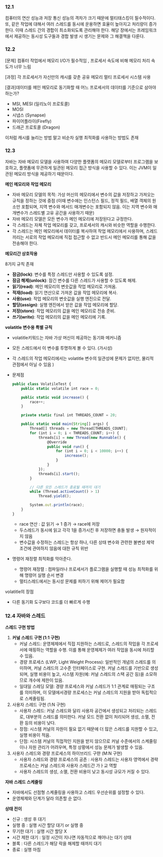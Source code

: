 ### 12.1

컴퓨터의 연산 성능과 저장 통신 성능의 격차가 크기 때문에 멀티태스킹이 필수적이다. 또, 같은 작업에 대해서 여러 스레드를 동시에 운용하면 효율이 높아지고 처리량이 증가한다. 이때 스레드 간의 경합이 최소화되도록 관리해야 한다. 해당 장에서는 프레임워크에서 제공하는 동시성 도구들과 경합 발생 시 생기는 문제와 그 해결책을 다룬다.

### 12.2

[문제] 컴퓨터 작업에서 메모리 I/O가 필수적임 , 프로세서 속도에 비해 메모리 처리 속도가 너무 느림

[과정] 각 프로세서가 자신만의 캐시를 갖춘 공유 메모리 멀티 프로세서 시스템 사용

[결과]데이터를 메인 메모리로 동기화할 때 어느 프로세서의 데이터를 기준으로 삼아야 하는가?

- MSI, MESI (일리노이 프로토콜)
- MOSI
- 시냅스 (Synapse)
- 파이어플라이(Firefly)
- 드래곤 프로토콜 (Dragon)

이처럼 캐시를 늘리는 방법 말고 비순차 실행 최적화를 사용하는 방법도 존재

### 12.3

자바는 자바 메모리 모델을 사용하여 다양한 플랫폼의 메모리 모델로부터 프로그램을 보호하고, 플랫폼에 무관하게 일관된 메모리 접근 방식을 사용할 수 있다. 이는 JVM이 일관된 메모리 방식을 제공하기 때문이다.

**메인 메모리와 작업 메모리**

- 자바 메모리 모델의 목적: 가상 머신의 메모리에서 변수의 값을 저장하고 가져오는 규칙을 정하는 것에 중점
(이때 변수에는 인스턴스 필드, 정적 필드, 배열 객체의 원소만 포함되며, 지역 변수와 메서드 매개변수는 포함되지 않음. 이는 지역 변수와 매개변수가 스레드별 고유 공간을 사용하기 때문)
- 자바 메모리 모델은 모든 변수가 메인 메모리에 저장된다고 규정한다.
- 각 스레드는 자체 작업 메모리를 갖고, 프로세서의 캐시와 비슷한 역할을 수행한다.
- 각 스레드는 메인 메모리에서 데이터를 복사하여 작업 메모리에서 사용하며, 스레드끼리는 서로의 작업 메모리에 직접 접근할 수 없고 반드시 메인 메모리를 통해 값을 전송해야 한다.

**메모리간 상호작용**

8가지 규칙 존재

- **잠금(lock)**: 변수를 특정 스레드만 사용할 수 있도록 설정.
- **잠금 해제(unlock)**: 잠긴 변수를 다른 스레드가 사용할 수 있도록 해제.
- **읽기(read)**: 메인 메모리의 변숫값을 작업 메모리로 가져옴.
- **적재(load)**: 읽기 연산으로 가져온 값을 작업 메모리에 복사.
- **사용(use)**: 작업 메모리의 변숫값을 실행 엔진으로 전달.
- **할당(assign)**: 실행 엔진에서 받은 값을 작업 메모리에 할당.
- **저장(store)**: 작업 메모리의 값을 메인 메모리로 전송 준비.
- **쓰기(write)**: 작업 메모리의 값을 메인 메모리에 기록.

 **volatitle 변수용 특별 규칙**

- volatitle키워드는 자바 가상 머신이 제공하는 동기화 메커니즘
- 모든 스레드에서 이 변수를 투명하게 볼 수 있다. (가시성)
- 각 스레드의 작업 메모리에서는 volatitle 변수의 일관성에 문제가 없지만, 물리적 관점에서 아닐 수 있음 )
- 문제점
    
     
    
    ```jsx
    public class VolatileTest {
        public static volatile int race = 0;
    
        public static void increase() {
            race++;
        }
    
        private static final int THREADS_COUNT = 20;
    
        public static void main(String[] args) {
            Thread[] threads = new Thread[THREADS_COUNT];
            for (int i = 0; i < THREADS_COUNT; i++) {
                threads[i] = new Thread(new Runnable() {
                    @Override
                    public void run() {
                        for (int i = 0; i < 10000; i++) {
                            increase();
                        }
                    }
                });
                threads[i].start();
            }
    
            // 다른 모든 스레드가 종료될 때까지 대기
            while (Thread.activeCount() > 1)
                Thread.yield();
    
            System.out.println(race);
        }
    }
    
    ```
    
    - race 연산 : 값 읽기 → 1 증가 → race에 저장
    - 두스레드가 동시에 읽고 각각 1을 증가시킨 후 저장하면 충돌 발생 → 원자적이지 않음
    - 변수값을 수정하는 스레드는 항상 하나, 다른 상태 변수와 관련한 불변성 제약 조건에 관여하지 않음에 대한 규칙 위반
- 명령어 재정렬 최적화를 막아준다.
    - 명령어 재정렬 : 컴파일러나 프로세서가 플로그램을 실행할 때 성능 최적화를 위해 명령어 실행 순서 변경
    - 멀티스레드에서는 동시성 문제를 피하기 위해 제어가 필요함

volatitle의 장점

- 다른 동기화 도구보다 코드를 더 빠르게 수행

### 12.4 자바와 스레드

**스레드 구현 방법**

1. **커널 스레드 구현 (1:1 구현)**
    - 커널 스레드: 운영체제에서 직접 지원하는 스레드로, 스레드의 작업을 각 프로세서에 매핑하는 역할을 수행. 이를 통해 운영체제가 여러 작업을 동시에 처리할 수 있음.
    - 경량 프로세스 (LWP, Light Weight Process): 일반적인 개념의 스레드를 의미하며, 커널 스레드의 고수준 인터페이스로 구현. 커널 스레드를 기반으로 생성되며, 실행 비용이 높고, 시스템 자원(예: 커널 스레드의 스택 공간 등)을 소모하므로 개수에 제한이 있음.
    - 일대일 스레딩 모델: 경량 프로세스와 커널 스레드가 1:1 관계로 매핑되는 구조를 의미하며, 이 모델에서경량 프로세스는 커널 스레드의 지원을 받아 독립적으로 스케줄링됨.
2. 사용자 스레드 구현 (1:N 구현)
    - 사용자 스레드: 커널 스레드와 달리 사용자 공간에서 생성되고 처리되는 스레드로, 대부분의 스레드를 의미한다. 커널 모드 전환 없이 처리되어 생성, 소멸, 전환 등의 비용이 낮다.
    - 장점: 시스템 커널의 자원이 필요 없기 때문에 더 많은 스레드를 지원할 수 있고, 실행 비용이 적음.
    - 단점: 시스템 커널의 직접적인 지원을 받지 않으므로 커널 수준에서의 스케줄링이나 자원 관리가 어려우며, 특정 상황에서 성능 문제가 발생할 수 있음.
3. 사용자 스레드와 경량 프로세스의 하이브리드 구햔 (M:N 구현)
    - 사용자 스레드와 경량 프로세스의 공존 : 사용자 스레드는 사용자 영역에서 경략 프로세스는 커널 스레드와 사용자 스레드간 가ㅏ교 역할
    - 사용자 스레드의 생성, 소멸, 전환 비용이 낮고 동시성 규모가 커질 수 있다.

**자바 스레드 스케줄링**

- 자바에서도 선점형 스케줄링을 사용하고 스레드 우선순위를 설정할 수 있다.
- 운영체제와 단계가 달라 의존할 순 없다.

**상태 전이**

- 신규 : 생성 후 대기
- 실행 중 : 실행 시간 할당 대기 or 실행 중
- 무기한 대기 : 실행 시간 할당 X
- 시간 제한 대기 : 일정 시간이 지나면 자동적으로 깨어나는 대기 상태
- 블록 : 다른 스레드가 해당 락을 해제할 때까지 대기
- 종료 : 실행 마침
